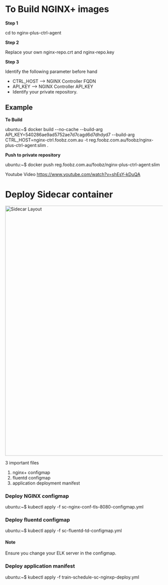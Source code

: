 # To Build NGINX+ images

**Step 1**

cd to nginx-plus-ctrl-agent

**Step 2**

Replace your own nginx-repo.crt and nginx-repo.key

**Step 3**

Identify the following parameter before hand

- CTRL\_HOST --> NGINX Controller FQDN
- API\_KEY --> NGINX Controller API\_KEY
- Identify your private repository.



## Example

**To Build**

ubuntu:~$ docker build --no-cache --build-arg API\_KEY=540286ae9ad5752ae7d7cagd6d7dhdyd7 --build-arg CTRL\_HOST=nginx-ctrl.foobz.com.au  -t reg.foobz.com.au/foobz/nginx-plus-ctrl-agent:slim .

**Push to private repository**

ubuntu:~$ docker push reg.foobz.com.au/foobz/nginx-plus-ctrl-agent:slim

Youtube Video
https://www.youtube.com/watch?v=shEsY-kDuQA

# Deploy Sidecar container
<img src=https://github.com/fbchan/api-protect-gw-sidecar/blob/master/03-sidecar/nginxp-sidecar/sidecar-layout.png alt="Sidecar Layout" width=800>

3 important files
1. nginx+ configmap
2. fluentd configmap
3. application deployment manifest

### Deploy NGINX configmap
ubuntu:~$ kubectl apply -f sc-nginx-conf-tls-8080-configmap.yml

### Deploy fluentd configmap
ubuntu:~$ kubectl apply -f sc-fluentd-td-configmap.yml
#### Note
Ensure you change your ELK server in the configmap.

### Deploy application manifest
ubuntu:~$ kubectl apply -f train-schedule-sc-nginxp-deploy.yml
